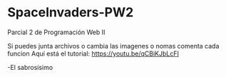 # SpaceInvaders-PW2
Parcial 2 de Programación Web II

Si puedes junta archivos o cambia las imagenes o nomas comenta cada funcion
Aquí está el tutorial:
https://youtu.be/qCBiKJbLcFI

-El sabrosísimo

